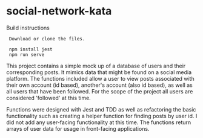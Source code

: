 # social-network-kata

Build instructions
``` 
 Download or clone the files.

 npm install jest
 npm run serve
```

This project contains a simple mock up of a database of users and their corresponding posts. It mimics data that might be found on a social media platform. The functions included allow a user to view posts associated with their own account (id based), another's account (also id based), as well as all users that have been followed. For the scope of the project all users are considered 'followed' at this time.

Functions were designed with Jest and TDD as well as refactoring the basic functionality such as creating a helper function for finding posts by user id. I did not add any user-facing functionality at this time. The functions return arrays of user data for usage in front-facing applications.